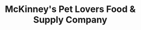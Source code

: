 ---
title: "McKinney's Pet Lovers Food & Supply Company"
url: /valdosta/mckinneys-pet-lovers-food-and-supply-company/
shop: pet
---